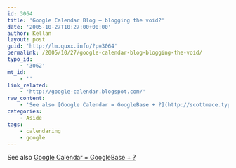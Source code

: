 ```yaml
---
id: 3064
title: 'Google Calendar Blog – blogging the void?'
date: '2005-10-27T10:27:00+00:00'
author: Kellan
layout: post
guid: 'http://lm.quxx.info/?p=3064'
permalink: /2005/10/27/google-calendar-blog-blogging-the-void/
typo_id:
    - '3062'
mt_id:
    - ''
link_related:
    - 'http://google-calendar.blogspot.com/'
raw_content:
    - 'See also [Google Calendar = GoogleBase + ?](http://scottmace.typepad.com/imanager/2005/10/google_calendar.html)'
categories:
    - Aside
tags:
    - calendaring
    - google
---
```


See also [Google Calendar = GoogleBase + ?](http://scottmace.typepad.com/imanager/2005/10/google\_calendar.html)